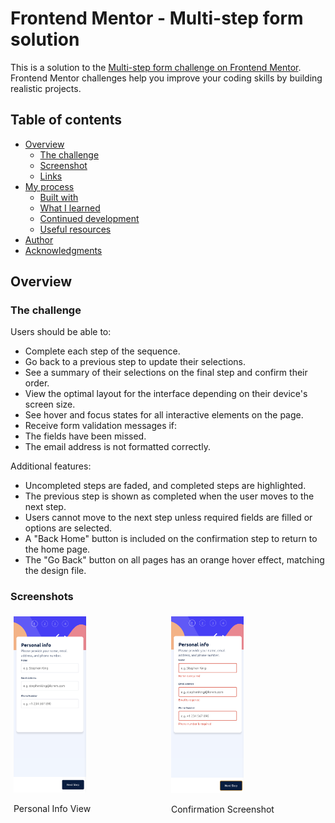 # Frontend Mentor - Multi-step form solution

This is a solution to the [Multi-step form challenge on Frontend Mentor](https://www.frontendmentor.io/challenges/multistep-form-YVAnSdqQBJ). Frontend Mentor challenges help you improve your coding skills by building realistic projects.

## Table of contents

- [Overview](#overview)
  - [The challenge](#the-challenge)
  - [Screenshot](#screenshot)
  - [Links](#links)
- [My process](#my-process)
  - [Built with](#built-with)
  - [What I learned](#what-i-learned)
  - [Continued development](#continued-development)
  - [Useful resources](#useful-resources)
- [Author](#author)
- [Acknowledgments](#acknowledgments)

## Overview

### The challenge

Users should be able to:

- Complete each step of the sequence.
- Go back to a previous step to update their selections.
- See a summary of their selections on the final step and confirm their order.
- View the optimal layout for the interface depending on their device's screen size.
- See hover and focus states for all interactive elements on the page.
- Receive form validation messages if:
- The fields have been missed.
- The email address is not formatted correctly.

Additional features:

- Uncompleted steps are faded, and completed steps are highlighted.
- The previous step is shown as completed when the user moves to the next step.
- Users cannot move to the next step unless required fields are filled or options are selected.
- A "Back Home" button is included on the confirmation step to return to the home page.
- The "Go Back" button on all pages has an orange hover effect, matching the design file.

### Screenshots

<div style="display: flex; justify-content: space-between;">

  <div style="flex: 1; margin: 5px;">
    <img src="src/images/mobile-personal-info-view.png" alt="Mobile Personal Info View" style="width: 48%; height: auto; margin-right: 4%;">
    <p>Personal Info View</p>
  </div>

  <div style="flex: 1; margin: 5px;">
    <img src="src/images/mobile-error-screenshot.png" alt="Mobile Confirmation Screenshot" style="width: 48%; height: auto;">
    <p>Confirmation Screenshot</p>
  </div>

</div>
